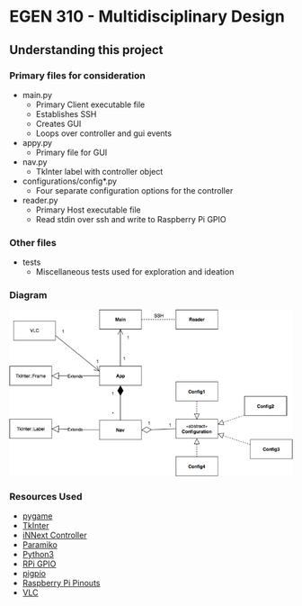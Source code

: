 # EGEN 310 - Multidisciplinary Design

## Understanding this project

### Primary files for consideration
- main.py
  - Primary Client executable file
  - Establishes SSH
  - Creates GUI
  - Loops over controller and gui events
- appy.py
  - Primary file for GUI
- nav.py
  - TkInter label with controller object
- configurations/config\*.py
  - Four separate configuration options for the controller
- reader.py
  - Primary Host executable file
  - Read stdin over ssh and write to Raspberry Pi GPIO

### Other files
- tests
  - Miscellaneous tests used for exploration and ideation
  
### Diagram
![Final Diagram](https://github.com/koverman47/EGEN_310/blob/master/final_diagram.png "Diagram")

### Resources Used
- [pygame](https://www.pygame.org/news)
- [TkInter](https://wiki.python.org/moin/TkInter)
- [iNNext Controller](https://www.amazon.com/gp/product/B07474JYNX/ref=ppx_yo_dt_b_asin_title_o01_s00?ie=UTF8&psc=1)
- [Paramiko](http://www.paramiko.org)
- [Python3](https://www.python.org/downloads/release/python-361/)
- [RPi GPIO](https://pypi.org/project/RPi.GPIO/)
- [pigpio](http://abyz.me.uk/rpi/pigpio/)
- [Raspberry Pi Pinouts](https://pinout.xyz)
- [VLC](https://pypi.org/project/python-vlc/)
